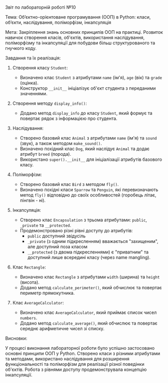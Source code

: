 Звіт по лабораторній роботі №10

Тема: Об’єктно-орієнтоване програмування (ООП) в Python: класи, об’єкти, наслідування, поліморфізм, інкапсуляція

Мета: Закріплення знань основних принципів ООП на практиці. Розвиток навичок створення класів, об'єктів, використання наслідування, поліморфізму та інкапсуляції для побудови більш структурованого та гнучкого коду.

Завдання та їх реалізація:

1. Створення класу `Student`:
   - Визначено клас `Student` з атрибутами `name` (ім'я), `age` (вік) та `grade` (оцінка).
   - Конструктор `__init__` ініціалізує об'єкт студента з переданими значеннями.

2. Створення методу `display_info()`:
   - Додано метод `display_info` до класу `Student`, який формує та повертає рядок з інформацією про студента.

3. Наслідування:
   - Створено базовий клас `Animal` з атрибутами `name` (ім'я) та `sound` (звук), а також методом `make_sound()`.
   - Визначено похідний клас `Dog`, який наслідує `Animal` та додає атрибут `breed` (порода).
   - Використано `super().__init__` для ініціалізації атрибутів базового класу.

4. Поліморфізм:
   - Створено базовий клас `Bird` з методом `fly()`.
   - Визначено похідні класи `Sparrow` та `Penguin`, які перевизначають метод `fly()` відповідно до своїх особливостей (горобець літає, пінгвін - ні).

5. Інкапсуляція:
   - Створено клас `Encapsulation` з трьома атрибутами: `public`, `_private` та `__protected`.
   - Продемонстровано різні рівні доступу до атрибутів: 
      - `public` доступний звідусіль
      - `_private` (з одним підкресленням) вважається "захищеним", але доступний поза класом
      - `__protected` (з двома підкресленнями) є "приватним" та доступний лише всередині класу (через name mangling).

6. Клас `Rectangle`:
   - Визначено клас `Rectangle` з атрибутами `width` (ширина) та `height` (висота).
   - Додано метод `calculate_perimeter()`, який обчислює та повертає периметр прямокутника.

7. Клас `AverageCalculator`:
   - Визначено клас `AverageCalculator`, який приймає список чисел `numbers`.
   - Додано метод `calculate_average()`, який обчислює та повертає середнє арифметичне чисел зі списку.

Висновки:

У процесі виконання лабораторної роботи було успішно застосовано основні принципи ООП у Python. Створено класи з різними атрибутами та методами, використано наслідування для розширення функціональності та поліморфізм для реалізації різної поведінки об'єктів. Робота з рівнями доступу продемонструвала концепцію інкапсуляції.
